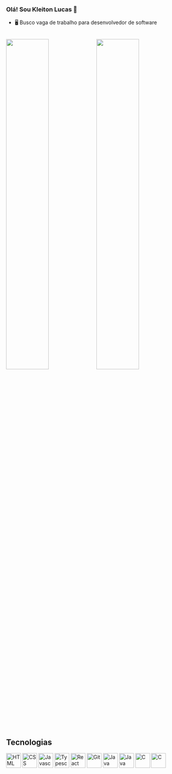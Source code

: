  ### Olá! Sou Kleiton Lucas 👋

- 🖥️ Busco vaga de trabalho para desenvolvedor de software

<br />
<div>
  <img width="48%" src="https://github-readme-stats.vercel.app/api?username=kleitonlucas&show_icons=true&theme=tokyonight&include_all_commits=true&count_private=true" />
  <img width="48%" src="https://github-readme-stats.vercel.app/api/top-langs/?username=kleitonlucas&layout=compact&langs_count=7&theme=tokyonight" />
</div>
<h2>Tecnologias</h2>
<div style="display: inline_block">
  <img align="center" alt="HTML" height="40" src="https://cdn.jsdelivr.net/gh/devicons/devicon/icons/html5/html5-plain-wordmark.svg"/>
  <img align="center" alt="CSS" height="40" src="https://cdn.jsdelivr.net/gh/devicons/devicon/icons/css3/css3-plain-wordmark.svg" />
  <img align="center" alt="Javascript" height="40" src="https://cdn.jsdelivr.net/gh/devicons/devicon/icons/javascript/javascript-plain.svg" />
  <img align="center" alt="Typescript" height="40" src="https://cdn.jsdelivr.net/gh/devicons/devicon/icons/typescript/typescript-plain.svg" />
  <img align="center" alt="React" height="40" src="https://cdn.jsdelivr.net/gh/devicons/devicon/icons/react/react-original-wordmark.svg" />
  <img align="center" alt="Git" height="40" src="https://cdn.jsdelivr.net/gh/devicons/devicon/icons/git/git-original.svg" />
  <img align="center" alt="Java" height="40" src="https://cdn.jsdelivr.net/gh/devicons/devicon/icons/java/java-original-wordmark.svg" />
  <img align="center" alt="Java" height="40" src="https://cdn.jsdelivr.net/gh/devicons/devicon/icons/spring/spring-original-wordmark.svg" />
  <img align="center" alt="C" height="40" src="https://cdn.jsdelivr.net/gh/devicons/devicon/icons/c/c-original.svg" />
  <img align="center" alt="C" height="40" src="https://cdn.jsdelivr.net/gh/devicons/devicon/icons/cplusplus/cplusplus-original.svg" />
</div>
